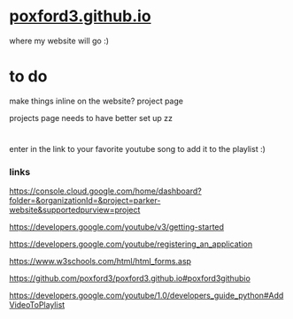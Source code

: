 # [poxford3.github.io](https://poxford3.github.io/)
where my website will go :)

# to do 
make things inline on the website? project page

projects page needs to have better set up zz

#
enter in the link to your favorite youtube song to add it to the playlist :)

### links
https://console.cloud.google.com/home/dashboard?folder=&organizationId=&project=parker-website&supportedpurview=project

https://developers.google.com/youtube/v3/getting-started

https://developers.google.com/youtube/registering_an_application

https://www.w3schools.com/html/html_forms.asp

https://github.com/poxford3/poxford3.github.io#poxford3githubio

https://developers.google.com/youtube/1.0/developers_guide_python#AddVideoToPlaylist